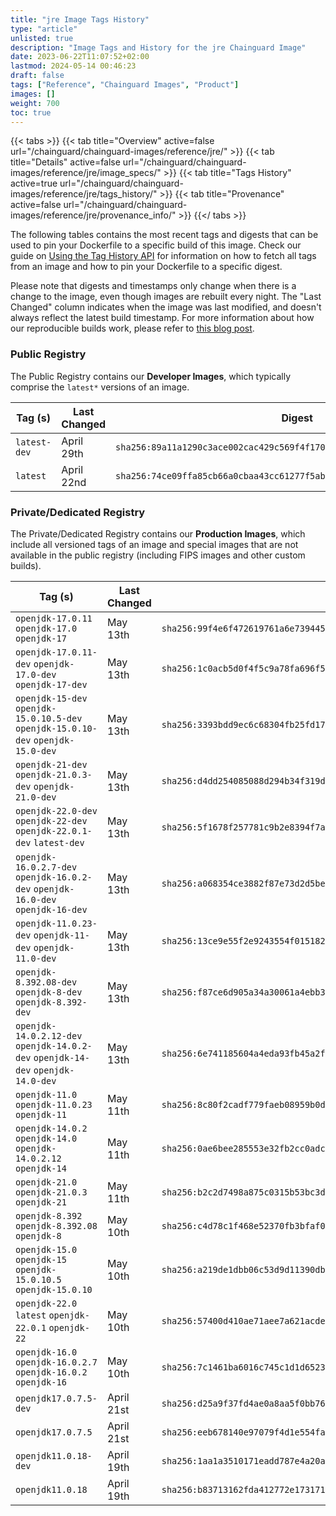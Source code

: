 ```yaml
---
title: "jre Image Tags History"
type: "article"
unlisted: true
description: "Image Tags and History for the jre Chainguard Image"
date: 2023-06-22T11:07:52+02:00
lastmod: 2024-05-14 00:46:23
draft: false
tags: ["Reference", "Chainguard Images", "Product"]
images: []
weight: 700
toc: true
---
```


{{< tabs >}}
{{< tab title="Overview" active=false url="/chainguard/chainguard-images/reference/jre/" >}}
{{< tab title="Details" active=false url="/chainguard/chainguard-images/reference/jre/image_specs/" >}}
{{< tab title="Tags History" active=true url="/chainguard/chainguard-images/reference/jre/tags_history/" >}}
{{< tab title="Provenance" active=false url="/chainguard/chainguard-images/reference/jre/provenance_info/" >}}
{{</ tabs >}}

The following tables contains the most recent tags and digests that can be used to pin your Dockerfile to a specific build of this image. Check our guide on [Using the Tag History API](/chainguard/chainguard-images/using-the-tag-history-api/) for information on how to fetch all tags from an image and how to pin your Dockerfile to a specific digest.

Please note that digests and timestamps only change when there is a change to the image, even though images are rebuilt every night. The "Last Changed" column indicates when the image was last modified, and doesn't always reflect the latest build timestamp. For more information about how our reproducible builds work, please refer to [this blog post](https://www.chainguard.dev/unchained/reproducing-chainguards-reproducible-image-builds).

### Public Registry
The Public Registry contains our **Developer Images**, which typically comprise the `latest*` versions of an image.

| Tag (s)       | Last Changed | Digest                                                                    |
|---------------|--------------|---------------------------------------------------------------------------|
|  `latest-dev` | April 29th   | `sha256:89a11a1290c3ace002cac429c569f4f170b4208e148de788e7d729cf1dd41581` |
|  `latest`     | April 22nd   | `sha256:74ce09ffa85cb66a0cbaa43cc61277f5abcca7ba4b876b12186cbc03838bd6bf` |


### Private/Dedicated Registry
The Private/Dedicated Registry contains our **Production Images**, which include all versioned tags of an image and special images that are not available in the public registry (including FIPS images and other custom builds).

| Tag (s)                                                                            | Last Changed | Digest                                                                    |
|------------------------------------------------------------------------------------|--------------|---------------------------------------------------------------------------|
|  `openjdk-17.0.11` `openjdk-17.0` `openjdk-17`                                     | May 13th     | `sha256:99f4e6f472619761a6e739445db52aceda3dadcff8815e4e36550a69b3a8549b` |
|  `openjdk-17.0.11-dev` `openjdk-17.0-dev` `openjdk-17-dev`                         | May 13th     | `sha256:1c0acb5d0f4f5c9a78fa696f55a96a6d700e5a154f1230491052bb68fa53aa61` |
|  `openjdk-15-dev` `openjdk-15.0.10.5-dev` `openjdk-15.0.10-dev` `openjdk-15.0-dev` | May 13th     | `sha256:3393bdd9ec6c68304fb25fd177a2ecb531b32f4fa2bfdd204b34386f5fa9a3ce` |
|  `openjdk-21-dev` `openjdk-21.0.3-dev` `openjdk-21.0-dev`                          | May 13th     | `sha256:d4dd254085088d294b34f319d4f4f79a6daef3400cf267d747013212a2f932f5` |
|  `openjdk-22.0-dev` `openjdk-22-dev` `openjdk-22.0.1-dev` `latest-dev`             | May 13th     | `sha256:5f1678f257781c9b2e8394f7a001fc0ec68c31aa2f1213f2f9c41c2beeefb1ff` |
|  `openjdk-16.0.2.7-dev` `openjdk-16.0.2-dev` `openjdk-16.0-dev` `openjdk-16-dev`   | May 13th     | `sha256:a068354ce3882f87e73d2d5be2494606b66fbf7b70bf20b9b9176f2cdbbaf91a` |
|  `openjdk-11.0.23-dev` `openjdk-11-dev` `openjdk-11.0-dev`                         | May 13th     | `sha256:13ce9e55f2e9243554f0151820f24f896602f3ff86cd25ba3805b224daf50b87` |
|  `openjdk-8.392.08-dev` `openjdk-8-dev` `openjdk-8.392-dev`                        | May 13th     | `sha256:f87ce6d905a34a30061a4ebb349a1794adcba5c87935902ca394807d258d530e` |
|  `openjdk-14.0.2.12-dev` `openjdk-14.0.2-dev` `openjdk-14-dev` `openjdk-14.0-dev`  | May 13th     | `sha256:6e741185604a4eda93fb45a2f23b54fb72d1e8a6002c71800e1183dca2fe4b34` |
|  `openjdk-11.0` `openjdk-11.0.23` `openjdk-11`                                     | May 11th     | `sha256:8c80f2cadf779faeb08959b0d755a6c92d6528cabe7bb3a1d8d32bd7b74a4602` |
|  `openjdk-14.0.2` `openjdk-14.0` `openjdk-14.0.2.12` `openjdk-14`                  | May 11th     | `sha256:0ae6bee285553e32fb2cc0adc2046c50e82b9dcab0648dc8d8dde0bbd319a479` |
|  `openjdk-21.0` `openjdk-21.0.3` `openjdk-21`                                      | May 11th     | `sha256:b2c2d7498a875c0315b53bc3d9441a8f10fa8c8c61800cd3f6c3be0781c41c32` |
|  `openjdk-8.392` `openjdk-8.392.08` `openjdk-8`                                    | May 10th     | `sha256:c4d78c1f468e52370fb3bfaf03166f14f421c5d2854cf4ee703eb70f97a57b5d` |
|  `openjdk-15.0` `openjdk-15` `openjdk-15.0.10.5` `openjdk-15.0.10`                 | May 10th     | `sha256:a219de1dbb06c53d9d11390dbfc0f3005adb78f259b6f5b4b85bfd4943798f1a` |
|  `openjdk-22.0` `latest` `openjdk-22.0.1` `openjdk-22`                             | May 10th     | `sha256:57400d410ae71aee7a621acdeb024cade196e93fec3df4861e9e6b4f93cd2725` |
|  `openjdk-16.0` `openjdk-16.0.2.7` `openjdk-16.0.2` `openjdk-16`                   | May 10th     | `sha256:7c1461ba6016c745c1d1d652377149c448ee3e3544178b0121ef0de55f7ff16f` |
|  `openjdk17.0.7.5-dev`                                                             | April 21st   | `sha256:d25a9f37fd4ae0a8aa5f0bb7675c9dfaa033e45ac0e4deb4a14e45aee3a4a62b` |
|  `openjdk17.0.7.5`                                                                 | April 21st   | `sha256:eeb678140e97079f4d1e554fa3575831329e78e1382605249ea8ea5558a96d11` |
|  `openjdk11.0.18-dev`                                                              | April 19th   | `sha256:1aa1a3510171eadd787e4a20ae76bef2ff04485d355e01dac1ddef5dbe70a2f2` |
|  `openjdk11.0.18`                                                                  | April 19th   | `sha256:b83713162fda412772e173171870d95621f170ffd46a629f880b44e9bca3a919` |

